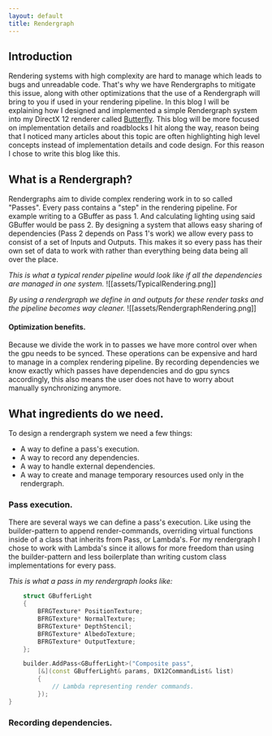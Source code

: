 ```yaml
---
layout: default
title: Rendergraph
---
```

## Introduction
Rendering systems with high complexity are hard to manage which leads to bugs and unreadable code. That's why we have Rendergraphs to mitigate this issue, along with other optimizations that the use of a Rendergraph will bring to you if used in your rendering pipeline. In this blog I will be explaining how I designed and implemented a simple Rendergraph system into my DirectX 12 renderer called [Butterfly](https://google.com). This blog will be more focused on implementation details and roadblocks I hit along the way, reason being that I noticed many articles about this topic are often highlighting high level concepts instead of implementation details and code design. For this reason I chose to write this blog like this.

## What is a Rendergraph?
Rendergraphs aim to divide complex rendering work in to so called "Passes". Every pass contains a "step" in the rendering pipeline. For example writing to a GBuffer as pass 1. And calculating lighting using said GBuffer would be pass 2. By designing a system that allows easy sharing of dependencies (Pass 2 depends on Pass 1's work) we allow every pass to consist of a set of Inputs and Outputs. This makes it so every pass has their own set of data to work with rather than everything being data being all over the place.

*This is what a typical render pipeline would look like if all the dependencies are managed in one system.*
![[assets/TypicalRendering.png]]

*By using a rendergraph we define in and outputs for these render tasks and the pipeline becomes way cleaner.*
![[assets/RendergraphRendering.png]]

#### Optimization benefits.
Because we divide the work in to passes we have more control over when the gpu needs to be synced. These operations can be expensive and hard to manage in a complex rendering pipeline. By recording dependencies we know exactly which passes have dependencies and do gpu syncs accordingly, this also means the user does not have to worry about manually synchronizing anymore.

## What ingredients do we need.
To design a rendergraph system we need a few things:
* A way to define a pass's execution.
* A way to record any dependencies.
* A way to handle external dependencies.
* A way to create and manage temporary resources used only in the rendergraph.

### Pass execution.
There are several ways we can define a pass's execution. Like using the builder-pattern to append render-commands, overriding virtual functions inside of a class that inherits from Pass, or Lambda's. For my rendergraph I chose to work with Lambda's since it allows for more freedom than using the builder-pattern and less boilerplate than writing custom class implementations for every pass.

*This is what a pass in my rendergraph looks like:*
```cpp
	struct GBufferLight
	{
		BFRGTexture* PositionTexture;
		BFRGTexture* NormalTexture;
		BFRGTexture* DepthStencil;
		BFRGTexture* AlbedoTexture;
		BFRGTexture* OutputTexture;
	};

	builder.AddPass<GBufferLight>("Composite pass",
		[&](const GBufferLight& params, DX12CommandList& list)
		{
			// Lambda representing render commands.
		});
}
```

### Recording dependencies.
